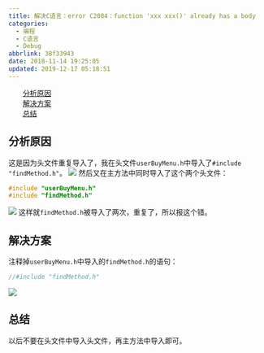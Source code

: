 ```yaml
---
title: 解决C语言：error C2084：function 'xxx xxx()' already has a body
categories:
  - 编程
  - C语言
  - Debug
abbrlink: 38f33943
date: 2018-11-14 19:25:05
updated: 2019-12-17 05:18:51
---
```

<div id='my_toc'><a href="/blog/38f33943/#分析原因" class="header_2">分析原因</a>&nbsp;<br><a href="/blog/38f33943/#解决方案" class="header_2">解决方案</a>&nbsp;<br><a href="/blog/38f33943/#总结" class="header_2">总结</a>&nbsp;<br></div>
<style>.header_1{margin-left: 1em;}.header_2{margin-left: 2em;}.header_3{margin-left: 3em;}.header_4{margin-left: 4em;}.header_5{margin-left: 5em;}.header_6{margin-left: 6em;}</style>
<!--more-->
<script>if (navigator.platform.search('arm')==-1){document.getElementById('my_toc').style.display = 'none';}var e,p = document.getElementsByTagName('p');while (p.length>0) {e = p[0];e.parentElement.removeChild(e);}</script>

<!--end-->
## 分析原因 ##
这是因为头文件重复导入了，我在头文件`userBuyMenu.h`中导入了`#include "findMethod.h"`。
![](https://image-1257720033.cos.ap-shanghai.myqcloud.com/blog/C/debug/alredyHasABody/alreadyhasabody.png)
然后又在主方法中同时导入了这个两个头文件：
```c
#include "userBuyMenu.h"
#include "findMethod.h"
```
![](https://image-1257720033.cos.ap-shanghai.myqcloud.com/blog/C/debug/alredyHasABody/congfudaoru.png)
这样就`findMethod.h`被导入了两次，重复了，所以报这个错。
## 解决方案 ##
注释掉`userBuyMenu.h`中导入的`findMethod.h`的语句：
```c
//#include "findMethod.h"
```
![](https://image-1257720033.cos.ap-shanghai.myqcloud.com/blog/C/debug/alredyHasABody/zhushidiao.png)
## 总结 ##
以后不要在头文件中导入头文件，再主方法中导入即可。

